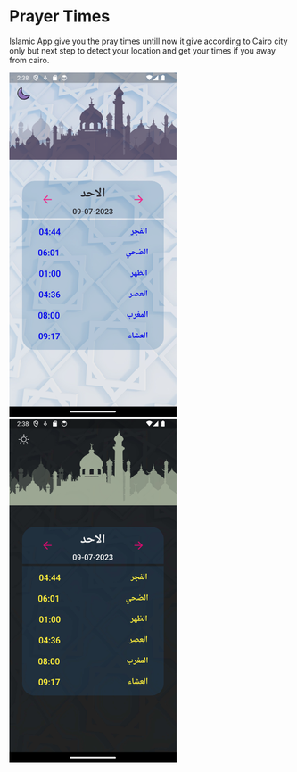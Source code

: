 <h1>Prayer Times</h1>
<p>
Islamic App give you the pray times 
untill now it give according to Cairo city only but next step to detect your location and get your times if you away from cairo.

</p>

<img src="https://github.com/OsFoouad/PrayerTimes/blob/main/pt.png" width="300" > <img src="https://github.com/OsFoouad/PrayerTimes/blob/main/Darkpt.png" width="300" >
